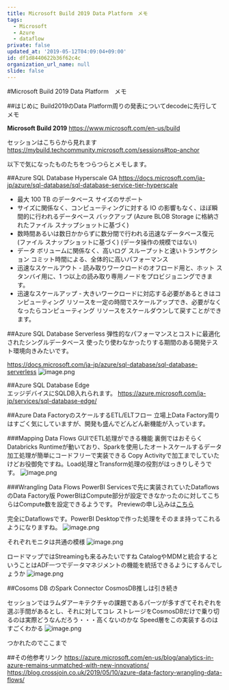 ```yaml
---
title: Microsoft Build 2019 Data Platform　メモ
tags:
  - Microsoft
  - Azure
  - dataflow
private: false
updated_at: '2019-05-12T04:09:04+09:00'
id: df1d8440622b36f62c4c
organization_url_name: null
slide: false
---
```

#Microsoft Build 2019 Data Platform　メモ

##はじめに
Build2019のData Platform周りの発表についてdecodeに先行してメモ

**Microsoft Build 2019**
https://www.microsoft.com/en-us/build

セッションはこちらから見れます
https://mybuild.techcommunity.microsoft.com/sessions#top-anchor

以下で気になったものたちをつらつらとメモします。

##Azure SQL Database Hyperscale GA
https://docs.microsoft.com/ja-jp/azure/sql-database/sql-database-service-tier-hyperscale
>
- 最大 100 TB のデータベース サイズのサポート
- サイズに関係なく、コンピューティングに対する IO の影響もなく、ほぼ瞬間的に行われるデータベース バックアップ (Azure BLOB Storage に格納されたファイル スナップショットに基づく)
- 数時間あるいは数日かからずに数分間で行われる迅速なデータベース復元 (ファイル スナップショットに基づく) (データ操作の規模ではない)
- データ ボリュームに関係なく、高いログ スループットと速いトランザクション コミット時間による、全体的に高いパフォーマンス
- 迅速なスケールアウト - 読み取りワークロードのオフロード用と、ホット スタンバイ用に、1 つ以上の読み取り専用ノードをプロビジョニングできます。
- 迅速なスケールアップ - 大きいワークロードに対応する必要があるときはコンピューティング リソースを一定の時間でスケールアップでき、必要がなくなったらコンピューティング リソースをスケールダウンして戻すことができます。

##Azure SQL Database Serverless
弾性的なパフォーマンスとコストに最適化されたシングルデータベース
使ったり使わなかったりする期間のある開発テスト環境向きみたいです。

https://docs.microsoft.com/ja-jp/azure/sql-database/sql-database-serverless
![image.png](https://qiita-image-store.s3.ap-northeast-1.amazonaws.com/0/281819/b3035b3d-f2ff-70df-0b2d-e6df7af547b0.png)

##Azure SQL Database Edge  
エッジデバイスにSQLDB入れられます。
https://azure.microsoft.com/ja-jp/services/sql-database-edge/

##Azure Data FactoryのスケールするETL/ELTフロー
立場上Data Factory周りはすごく気にしていますが、開発も盛んでどんどん新機能が入っています。

###Mapping Data Flows 
GUIでETL処理ができる機能
裏側ではおそらくDatabricks Runtimeが動いており、Sparkを使用したオートスケールするデータ加工処理が簡単にコードフリーで実装できる
Copy Activityで加工までしていたけどお役御免ですね。Load処理とTransform処理の役割がはっきりしそうです。
![image.png](https://qiita-image-store.s3.ap-northeast-1.amazonaws.com/0/281819/b8941d5e-0cd5-81d8-01f2-7c47bb34ac4d.png)

###Wrangling Data Flows
PowerBI Servicesで先に実装されていたDataflowsのData Factory版
PowerBIはCompute部分が設定できなかったのに対してこちらはCompute数を設定できるようです。
Previewの申し込みは[こちら](https://forms.office.com/Pages/ResponsePage.aspx?id=v4j5cvGGr0GRqy180BHbR9-OHbkcd7NIvtztVhbGIU9UNk5QM0dSWkFDSkFPUlowTFJMRVZUUUZGRi4u)

完全にDataflowsです。PowerBI Desktopで作った処理をそのまま持ってこれるようになりますね。
![image.png](https://qiita-image-store.s3.ap-northeast-1.amazonaws.com/0/281819/46040d3a-e3b0-3c41-7193-c5072708909e.png)

それぞれモニタは共通の模様
![image.png](https://qiita-image-store.s3.ap-northeast-1.amazonaws.com/0/281819/9dbab73f-9e5f-0764-5de5-4fd3f57ec3cb.png)


ロードマップではStreamingも来るみたいですね
CatalogやMDMと統合するということはADF一つでデータマネジメントの機能を統括できるようにするんでしょうか
![image.png](https://qiita-image-store.s3.ap-northeast-1.amazonaws.com/0/281819/d8518bff-90c3-e66d-0b7f-0de03256b911.png)

##Cosoms DB のSpark Connector
CosmosDB推しは引き続き

セッションではラムダアーキテクチャの課題であるパーツが多すぎてそれぞれを選ぶ手間があるとし、それに対してコレ
ストレージをCosmosDBだけで乗り切るのは実際どうなんだろう・・・高くないのかな
Speed層をこの実装するのはすごくわかる
![image.png](https://qiita-image-store.s3.ap-northeast-1.amazonaws.com/0/281819/2ab4c070-a2b1-22b3-f946-24531fb07947.png)

つかれたのでここまで

##その他参考リンク
https://azure.microsoft.com/en-us/blog/analytics-in-azure-remains-unmatched-with-new-innovations/
https://blog.crossjoin.co.uk/2019/05/10/azure-data-factory-wrangling-data-flows/



